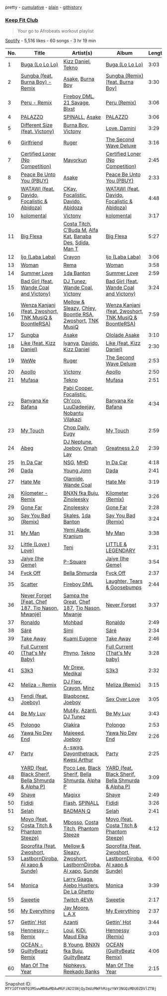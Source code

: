 pretty - [cumulative](/playlists/cumulative/37i9dQZF1DWZ2fb6SBrzTW.md) - [plain](/playlists/plain/37i9dQZF1DWZ2fb6SBrzTW) - [githistory](https://github.githistory.xyz/mackorone/spotify-playlist-archive/blob/main/playlists/plain/37i9dQZF1DWZ2fb6SBrzTW)

### [Keep Fit Club ](https://open.spotify.com/playlist/37i9dQZF1DWZ2fb6SBrzTW)

> Your go to Afrobeats workout playlist

[Spotify](https://open.spotify.com/user/spotify) - 5,516 likes - 60 songs - 3 hr 19 min

| No. | Title | Artist(s) | Album | Length |
|---|---|---|---|---|
| 1 | [Buga \(Lo Lo Lo\)](https://open.spotify.com/track/4eZZofkV1OQ9GDqAgHqNpA) | [Kizz Daniel](https://open.spotify.com/artist/1X6cBGnXpEpN7CmflLKmLV), [Tekno](https://open.spotify.com/artist/6IhG3Yxm3UW98jhyBvrIut) | [Buga \(Lo Lo Lo\)](https://open.spotify.com/album/0nNEQYgoVlVYZEOrAC2D3h) | 3:03 |
| 2 | [Sungba \(feat\. Burna Boy\) \- Remix](https://open.spotify.com/track/5FtWjKVBTMklN2yCP9UhF6) | [Asake](https://open.spotify.com/artist/3a1tBryiczPAZpgoZN9Rzg), [Burna Boy](https://open.spotify.com/artist/3wcj11K77LjEY1PkEazffa) | [Sungba \(Remix\) \[feat\. Burna Boy\]](https://open.spotify.com/album/4zK5YK5uXEDbGPnvv7DCNE) | 3:30 |
| 3 | [Peru \- Remix](https://open.spotify.com/track/7voSun33hCNkIrjxaj3g47) | [Fireboy DML](https://open.spotify.com/artist/75VKfyoBlkmrJFDqo1o2VY), [21 Savage](https://open.spotify.com/artist/1URnnhqYAYcrqrcwql10ft), [Blxst](https://open.spotify.com/artist/4qXC0i02bSFstECuXP2ZpL) | [Peru \(Remix\)](https://open.spotify.com/album/4Kg4K6I165RgFvAnWy14Md) | 3:06 |
| 4 | [PALAZZO](https://open.spotify.com/track/2SaRkvUkzNzL39fBB2hLpt) | [SPINALL](https://open.spotify.com/artist/2NtQA3PY9chI8l65ejZLTP), [Asake](https://open.spotify.com/artist/3a1tBryiczPAZpgoZN9Rzg) | [PALAZZO](https://open.spotify.com/album/2O2xKMqPSpnYYQMk5DPSTf) | 3:06 |
| 5 | [Different Size \(feat\. Victony\)](https://open.spotify.com/track/0s5nhb6ts6uCKAVnGg46y6) | [Burna Boy](https://open.spotify.com/artist/3wcj11K77LjEY1PkEazffa), [Victony](https://open.spotify.com/artist/1E5hfn5BduN2nnoZCJmUVG) | [Love, Damini](https://open.spotify.com/album/6kgDkAupBVRSqbJPUaTJwQ) | 3:29 |
| 6 | [Girlfriend](https://open.spotify.com/track/4MzOppXoeKvDsVaNMeOK3C) | [Ruger](https://open.spotify.com/artist/0a1SidMjD8D6EHvJph4n2H) | [The Second Wave Deluxe](https://open.spotify.com/album/6dvqARQzWnVbGym9dEWw4Y) | 3:16 |
| 7 | [Certified Loner \(No Competition\)](https://open.spotify.com/track/6NKuW3yaNXtloGw1RB8WUi) | [Mayorkun](https://open.spotify.com/artist/3DNCUaKdMZcMVJIS7yTskd) | [Certified Loner \(No Competition\)](https://open.spotify.com/album/09GvRfHYMZQKWza03GYJxz) | 2:45 |
| 8 | [Peace Be Unto You \(PBUY\)](https://open.spotify.com/track/1mJFFeluclL38IwV264lm9) | [Asake](https://open.spotify.com/artist/3a1tBryiczPAZpgoZN9Rzg) | [Peace Be Unto You \(PBUY\)](https://open.spotify.com/album/2gAZf4ZEJH7fs0szGoCui1) | 2:33 |
| 9 | [WATAWI \(feat\. Davido, Focalistic & Abidoza\)](https://open.spotify.com/track/3AZY6NZ1R8GI9003EEFPeu) | [CKay](https://open.spotify.com/artist/048LktY5zMnakWq7PTtFrz), [Focalistic](https://open.spotify.com/artist/2GJMSZ7M3D0KyyKRhYgWju), [Davido](https://open.spotify.com/artist/0Y3agQaa6g2r0YmHPOO9rh), [Abidoza](https://open.spotify.com/artist/1Ck3UYsoNkZ63PLY8yZR33) | [WATAWI \(feat\. Davido, Focalistic & Abidoza\)](https://open.spotify.com/album/5hxrayrgITzYPpQ6uEg3kL) | 4:48 |
| 10 | [kolomental](https://open.spotify.com/track/6lXOGwFzCglrPMtuysPIUo) | [Victony](https://open.spotify.com/artist/1E5hfn5BduN2nnoZCJmUVG) | [kolomental](https://open.spotify.com/album/7AwHTlDo2cBTwONr0FNJXL) | 3:17 |
| 11 | [Big Flexa](https://open.spotify.com/track/16vqEDaCZpq5zdgop8U9uM) | [Costa Titch](https://open.spotify.com/artist/5IaDEj02UeuU9YQSunGWgG), [C’Buda M](https://open.spotify.com/artist/6Ldiygt0c72Fx38qejOcG3), [Alfa Kat](https://open.spotify.com/artist/30Ep7ARHnQpc0z9otD7jup), [Banaba Des](https://open.spotify.com/artist/02CpmHJhuAVY5YybphI3Wn), [Sdida](https://open.spotify.com/artist/7MVdJWzuMTtXvvaovjs3bB), [Man T](https://open.spotify.com/artist/5syvopnKgETMISE53XS578) | [Big Flexa](https://open.spotify.com/album/5MhQBsStYfPKxStExE5wM3) | 5:27 |
| 12 | [Ijo \(Laba Laba\)](https://open.spotify.com/track/7tZMF9Hn5uGsfC7zGXbSKM) | [Crayon](https://open.spotify.com/artist/3Uv5hfyuC7TkLsQ6p4ikSb) | [Ijo \(Laba Laba\)](https://open.spotify.com/album/5A1qWiQBSEkCpGvQE2YfOH) | 3:06 |
| 13 | [Woman](https://open.spotify.com/track/62N0RkCCs4XQXk7hgnpOXo) | [Rema](https://open.spotify.com/artist/46pWGuE3dSwY3bMMXGBvVS) | [Woman](https://open.spotify.com/album/05ytkPc0ZnkQRwp05V1T8v) | 3:58 |
| 14 | [Summer Love](https://open.spotify.com/track/7tzOeM0LbXJYMzjny2D45r) | [1da Banton](https://open.spotify.com/artist/6dlzQ6fiPna40trq1Ek6cb) | [Summer Love](https://open.spotify.com/album/1YhiuotdL8FFbsKh5RADg8) | 2:59 |
| 15 | [Bad Girl \(feat\. Wande Coal and Victony\)](https://open.spotify.com/track/2eVbbAnigX4QdvpceP0VU6) | [DJ Tunez](https://open.spotify.com/artist/64oW4P0vsDhlorOxZKQi6a), [Wande Coal](https://open.spotify.com/artist/1fYVmAFB7sC7eDoF3mJXla), [Victony](https://open.spotify.com/artist/1E5hfn5BduN2nnoZCJmUVG) | [Bad Girl \(feat\. Wande Coal and Victony\)](https://open.spotify.com/album/0dqjwh8PHITjQOyJX5zTJq) | 3:24 |
| 16 | [Wenza Kanjani \(feat\. 2woshort, TNK MusiQ & BoontleRSA\)](https://open.spotify.com/track/2zMTOFjChHz0XEcM0kRt4K) | [Mellow & Sleazy](https://open.spotify.com/artist/5MJ5f1XKD9yu7aWfG8OGjz), [Chley](https://open.spotify.com/artist/7HpriU9gAJThxAfPfXpZ6N), [Boontle RSA](https://open.spotify.com/artist/47krblknOhmovlOAbneemK), [2woshort](https://open.spotify.com/artist/2CsKNR9HBBs3bAswmPz825), [TNK MusiQ](https://open.spotify.com/artist/2oA819q93vu53ZDkCJYdbN) | [Wenza Kanjani \(feat\. 2woshort, TNK MusiQ & BoontleRSA\)](https://open.spotify.com/album/5IbMEbXMh2jDgr7NQl3YZL) | 7:59 |
| 17 | [Sungba](https://open.spotify.com/track/3KO1322zrWwGa8TWQDBFvg) | [Asake](https://open.spotify.com/artist/3a1tBryiczPAZpgoZN9Rzg) | [Ololade Asake](https://open.spotify.com/album/37Mc42zLnXI5oEN0WcyEA4) | 3:10 |
| 18 | [Like \(feat\. Kizz Daniel\)](https://open.spotify.com/track/5Zez1biAREA2C8706kdlIb) | [Iyanya](https://open.spotify.com/artist/3ZUn6LYxdmmPYQqBhFWI3h), [Davido](https://open.spotify.com/artist/0Y3agQaa6g2r0YmHPOO9rh), [Kizz Daniel](https://open.spotify.com/artist/1X6cBGnXpEpN7CmflLKmLV) | [Like \(feat\. Kizz Daniel\)](https://open.spotify.com/album/45UWuUIciHbsLfZeJhbuIB) | 2:30 |
| 19 | [WeWe](https://open.spotify.com/track/6vy5gmpM2yuLAhDRtGOtPw) | [Ruger](https://open.spotify.com/artist/0a1SidMjD8D6EHvJph4n2H) | [The Second Wave Deluxe](https://open.spotify.com/album/6dvqARQzWnVbGym9dEWw4Y) | 2:53 |
| 20 | [Apollo](https://open.spotify.com/track/3OsZkVwyJhGLJ0KrdUx23o) | [Victony](https://open.spotify.com/artist/1E5hfn5BduN2nnoZCJmUVG) | [Apollo](https://open.spotify.com/album/3yblFXYTz2eKaNd36H6QQz) | 2:50 |
| 21 | [Mufasa](https://open.spotify.com/track/3PG45NefxQe8S5gkuJaFd7) | [Tekno](https://open.spotify.com/artist/6IhG3Yxm3UW98jhyBvrIut) | [Mufasa](https://open.spotify.com/album/2PrGC125kFE5S5zFq5ropO) | 2:51 |
| 22 | [Banyana Ke Bafana](https://open.spotify.com/track/40KwdYRfKnTWTsXyxmR5bp) | [Pabi Cooper](https://open.spotify.com/artist/6EG9v86LsCoq5HS4Jj1zCQ), [Focalistic](https://open.spotify.com/artist/2GJMSZ7M3D0KyyKRhYgWju), [Ch'cco](https://open.spotify.com/artist/2j4WQI5RTNgyEd7wbDTRe1), [LuuDadeejay](https://open.spotify.com/artist/7gerFjrdrluHHDsuPSkXmH), [Nobantu Vilakazi](https://open.spotify.com/artist/3qo2q05gFa09MXrEZltr7q) | [Banyana Ke Bafana](https://open.spotify.com/album/2WZjTuvB7BBQY5sdhyuwIy) | 4:34 |
| 23 | [My Touch](https://open.spotify.com/track/0ydo79qMlvXi8MMuLFrAl0) | [Chop Daily](https://open.spotify.com/artist/36cvcz2WaGMpYLeFaeWZUG), [Eugy](https://open.spotify.com/artist/6BhoGzrwRr9eELLBJ55ldo) | [My Touch](https://open.spotify.com/album/55JLMdnqUusKWh7tdWYCvS) | 2:59 |
| 24 | [Abeg](https://open.spotify.com/track/62cC7k1opRIS9sdviJnVj5) | [DJ Neptune](https://open.spotify.com/artist/3L4ZO0ZaSe1qeucpQK8tBR), [Joeboy](https://open.spotify.com/artist/1XavfPKBpNjkOfxHINlMHF), [Omah Lay](https://open.spotify.com/artist/5yOvAmpIR7hVxiS6Ls5DPO) | [Greatness 2.0](https://open.spotify.com/album/09HVEH824tr4OBfQmxgIxT) | 2:39 |
| 25 | [In Da Car](https://open.spotify.com/track/3UOg91DTKgZuWsYsV1Zn13) | [NSG](https://open.spotify.com/artist/31Ua7zSTJxegjyd49ujbSA), [MHD](https://open.spotify.com/artist/4WnAHZz1pgl8hus8hidIRV) | [In Da Car](https://open.spotify.com/album/1DvFMj5C6pMKt0pebSlWhv) | 4:18 |
| 26 | [Dada](https://open.spotify.com/track/6SLhDU3r8FLmESRyWZypjT) | [Young Jonn](https://open.spotify.com/artist/4JM1zsVj1pt38Q8mhv5teI) | [Dada](https://open.spotify.com/album/0ogWb5mN0ZG6U1aMX7r4ai) | 2:41 |
| 27 | [Hate Me](https://open.spotify.com/track/1tDf8B65kTrz87w5RJmgXG) | [Olamide](https://open.spotify.com/artist/4ovtyvs7j1jSmwhkBGHqSr), [Wande Coal](https://open.spotify.com/artist/1fYVmAFB7sC7eDoF3mJXla) | [Hate Me](https://open.spotify.com/album/4TMywqUCETaHjCMralaz1p) | 3:19 |
| 28 | [Kilometer \- Remix](https://open.spotify.com/track/3aDnVO9Omzz4EytKraWg9o) | [BNXN fka Buju](https://open.spotify.com/artist/3zaDigUwjHvjOkSn0NDf9x), [Zinoleesky](https://open.spotify.com/artist/6Kp3KWPiVgi33DkJqo9T4g) | [Kilometer \(Remix\)](https://open.spotify.com/album/3AUbrJDzMndvuenVyyHX8k) | 3:26 |
| 29 | [Gone Far](https://open.spotify.com/track/50FX5UhHPAZQCL0rm0cZm6) | [Zinoleesky](https://open.spotify.com/artist/6Kp3KWPiVgi33DkJqo9T4g) | [Gone Far](https://open.spotify.com/album/18Q01D7GFl85NruCnXalNO) | 2:28 |
| 30 | [Say You Bad \(Remix\)](https://open.spotify.com/track/7nMrhVzouCx2Igpdwzo0Ta) | [Skales](https://open.spotify.com/artist/1ixqGowpDM21RwyJmJ7hpv), [1da Banton](https://open.spotify.com/artist/6dlzQ6fiPna40trq1Ek6cb) | [Say You Bad \(Remix\)](https://open.spotify.com/album/1MSQFlNZ1UqxOk3WRIDxzQ) | 3:24 |
| 31 | [My Man](https://open.spotify.com/track/6VaZy3CmYDMafPC6myZDeZ) | [Yemi Alade](https://open.spotify.com/artist/7fKO99ryLDo8VocdtVvwZW), [Kranium](https://open.spotify.com/artist/1LKo6ZA3RNvKtLa6zDu32S) | [My Man](https://open.spotify.com/album/2P0BnbvscGJpuGBlCUEIUA) | 3:38 |
| 32 | [Little \(Love I Love\)](https://open.spotify.com/track/6GUMUz1H9nIxo1UiEXYQS0) | [Teni](https://open.spotify.com/artist/3ukrG1BmfEiuo0KDj8YTTS) | [LITTLE & LEGENDARY](https://open.spotify.com/album/4oHJ6JejDytkQ5b9GUSohI) | 2:31 |
| 33 | [Jaiye \(Ihe Geme\)](https://open.spotify.com/track/2tZPZ1lT8TMlEUxXTxCCeO) | [P\-Square](https://open.spotify.com/artist/42IUN9kTPdUdI1kre6L7Wk) | [Jaiye \(Ihe Geme\)](https://open.spotify.com/album/6oW8k8yOtMA04ypds2IFC0) | 3:54 |
| 34 | [Fvck Off](https://open.spotify.com/track/6suEGaFoeHV8eNQau8itvT) | [Bella Shmurda](https://open.spotify.com/artist/7kK5badbqOjd8WlT2XWMeM) | [Fvck Off](https://open.spotify.com/album/0xlCeLVQm5xoe9JsCHyJ48) | 2:37 |
| 35 | [Scatter](https://open.spotify.com/track/0s3ZpsAaVCbWxDhLq2B2wh) | [Fireboy DML](https://open.spotify.com/artist/75VKfyoBlkmrJFDqo1o2VY) | [Laughter, Tears & Goosebumps](https://open.spotify.com/album/4dZjYBEciWomanesAv3fie) | 2:44 |
| 36 | [Never Forget \[Feat\. Chef 187, Tio Nason, Mwanjé\]](https://open.spotify.com/track/4pBr2SjDVIxfGkUwvOJLx7) | [Sampa the Great](https://open.spotify.com/artist/7fw0E8WHdG3r9SuPBcGmWk), [Chef 187](https://open.spotify.com/artist/26fSO7cYQ1Txtb8xNi8byv), [Tio Nason](https://open.spotify.com/artist/44vOrGC9wQuBCQIeBUNc1O), [Mwanje](https://open.spotify.com/artist/3BM1y5iZJFNwGFZC8ivubP) | [Never Forget](https://open.spotify.com/album/1TGT83DEhv2ovTITDUQA2q) | 3:37 |
| 37 | [Ronaldo](https://open.spotify.com/track/5wRZwN6VCb0rWxG2HUbaUx) | [Mohbad](https://open.spotify.com/artist/0a8YNI8VHVPYKIPvCiJDxa) | [Ronaldo](https://open.spotify.com/album/60URysVADvw9jbvTJypX2N) | 2:49 |
| 38 | [Sáré](https://open.spotify.com/track/6N0nSZAOuzYLLrzmma6KU1) | [Simi](https://open.spotify.com/artist/4Ns55iOSe1Im2WU2e1Eym0) | [Sáré](https://open.spotify.com/album/6XmhnmsNFYRxGZK5pcj9az) | 2:34 |
| 39 | [Take Away](https://open.spotify.com/track/3TbPmLDrVHWDaNboZjSHuK) | [Kuami Eugene](https://open.spotify.com/artist/0GGKrcPOlBkmBzQDf2Ogkl) | [Take Away](https://open.spotify.com/album/1G332MHTrv8gde5rXWMYRJ) | 2:46 |
| 40 | [Full Current \(That's My Baby\)](https://open.spotify.com/track/2IMFiHPG7RF5acB0QPFJyj) | [Phyno](https://open.spotify.com/artist/6acbdy69rtlv8m9EW31MYl), [Tekno](https://open.spotify.com/artist/6IhG3Yxm3UW98jhyBvrIut) | [Full Current \(That's My baby\)](https://open.spotify.com/album/15RpgQFP9IUTH5aD6nhmFP) | 3:28 |
| 41 | [S3k3](https://open.spotify.com/track/29FGO8Iej8cr7R6WdoPDG7) | [Mr Drew](https://open.spotify.com/artist/4pW48O5XBTgEEJWfr8btdK), [Medikal](https://open.spotify.com/artist/0pPz4oYqGp2Co2Sx7ORiYL) | [S3k3](https://open.spotify.com/album/7JjgRBz9e6A2wLPTcjQVYn) | 2:32 |
| 42 | [Meliza \- Remix](https://open.spotify.com/track/59V2RCdZkPhiHTjxhiojjx) | [DJ Flex](https://open.spotify.com/artist/6CDGm9cf1yeCLD147Zs125), [Crayon](https://open.spotify.com/artist/3Uv5hfyuC7TkLsQ6p4ikSb), [Minz](https://open.spotify.com/artist/2XNwtpu314ZSFziTt0ZqZT) | [Meliza \(Remix\)](https://open.spotify.com/album/10XuUdyqYKBGeum6omV8J5) | 3:15 |
| 43 | [Fendi \(feat\. Joeboy\)](https://open.spotify.com/track/0qFhAo95HuSnwgtwa8PVTe) | [Blaqbonez](https://open.spotify.com/artist/12kjvw4e3gLp6qVHO65n7W), [Joeboy](https://open.spotify.com/artist/1XavfPKBpNjkOfxHINlMHF) | [Sex Over Love](https://open.spotify.com/album/34tZdQwqkLwmCE6a4armXv) | 3:05 |
| 44 | [Be My Luv](https://open.spotify.com/track/6dzK4aJJaO3NBYNVGcuPH7) | [Mut4y](https://open.spotify.com/artist/5eWt7HdpWwlidAEBcNtqWQ), [Azanti](https://open.spotify.com/artist/72JYdP98St11Hga6yN2PGl), [DJ Tunez](https://open.spotify.com/artist/64oW4P0vsDhlorOxZKQi6a) | [Be My Luv](https://open.spotify.com/album/4RDXWNXefxndbzqREBH6IA) | 3:43 |
| 45 | [Polongo](https://open.spotify.com/track/5sWkgw4o3DDpIlw906aSr4) | [Olakira](https://open.spotify.com/artist/0rMCvFPIvdoBmgdcVADKQE) | [Polongo](https://open.spotify.com/album/16FAg2VCwyJBJ68dMANxHa) | 2:53 |
| 46 | [Yawa No Dey End](https://open.spotify.com/track/4TzkFUNRNSE99Glbq1hBoe) | [Majeeed](https://open.spotify.com/artist/3xBgAZIqiYzRh0Du0uXFAk), [Joeboy](https://open.spotify.com/artist/1XavfPKBpNjkOfxHINlMHF) | [Yawa No Dey End](https://open.spotify.com/album/5cmg0vIsj5P4DiWOB76hBA) | 2:26 |
| 47 | [Party](https://open.spotify.com/track/0RdO7NC6LgugflNKRmNeAn) | [A\-swxg](https://open.spotify.com/artist/4WLrRRtBJv9WV3A5KVClPg), [Dayonthetrack](https://open.spotify.com/artist/7vsaQwuPAG2PSWPVitnXrc), [Kwesi Arthur](https://open.spotify.com/artist/52iM1kP5BpnLypZ0VtrpyY) | [Party](https://open.spotify.com/album/2nUeJg5EVfIFZBqZkGYjhB) | 2:25 |
| 48 | [YARD \(feat\. Black Sherif, Bella Shmurda & Alpha P\)](https://open.spotify.com/track/41OAbUwS3yasOZU7CGAPy7) | [Poco Lee](https://open.spotify.com/artist/63NVCM00HP3vWokNnWQAIc), [Black Sherif](https://open.spotify.com/artist/2LiqbH7OhqP0yuaG8VL1wJ), [Bella Shmurda](https://open.spotify.com/artist/7kK5badbqOjd8WlT2XWMeM), [Alpha P](https://open.spotify.com/artist/3dUPwMGYAsymFv80wkqEKl) | [YARD \(feat\. Black Sherif, Bella Shmurda & Alpha P\)](https://open.spotify.com/album/67OPXQe9edLOjywmFgIE05) | 3:09 |
| 49 | [Shaye](https://open.spotify.com/track/0hFgFEdlRzbWGZGEHiCwPy) | [Magixx](https://open.spotify.com/artist/0rskhjcLm5BxjwZDRs4142) | [Shaye](https://open.spotify.com/album/46Ly7qRxGR5Hq6yPSEqRDH) | 2:49 |
| 50 | [Fididi](https://open.spotify.com/track/2rJas09J1tQEIhHZEmTsjv) | [Flash](https://open.spotify.com/artist/4YpdJj3xKNzKiLjowqoi0p), [SPINALL](https://open.spotify.com/artist/2NtQA3PY9chI8l65ejZLTP) | [Fididi](https://open.spotify.com/album/0TOOHS6cwW4RE2Wxdm3ynj) | 3:26 |
| 51 | [Selah](https://open.spotify.com/track/40AlCv3FTScAtM6zfJnXaG) | [BADMAN Q](https://open.spotify.com/artist/3xP7xSbwu37X00mZSWfYq3) | [Selah](https://open.spotify.com/album/0cRDnx8pe3FDiGI9pEHpLP) | 2:41 |
| 52 | [Moyo \(feat\. Costa Titch & Phantom Steeze\)](https://open.spotify.com/track/7ekrjUWevBEalqmms6kM3K) | [Mbosso](https://open.spotify.com/artist/2aD5NzVGvpZmoMKu07M6Sa), [Costa Titch](https://open.spotify.com/artist/5IaDEj02UeuU9YQSunGWgG), [Phantom Steeze](https://open.spotify.com/artist/02XiDOg93e5rFwmPoc7O6S) | [Moyo \(feat\. Costa Titch & Phantom Steeze\)](https://open.spotify.com/album/12PHIJ7XJEjiclcDuljOtE) | 4:12 |
| 53 | [Sporofita \(feat\. 2woshort, LastbornDiroba, Al xapo & Sunde\)](https://open.spotify.com/track/2Hse6wF70MSGbjwuPixL7S) | [Mellow & Sleazy](https://open.spotify.com/artist/5MJ5f1XKD9yu7aWfG8OGjz), [2woshort](https://open.spotify.com/artist/2CsKNR9HBBs3bAswmPz825), [LastbornDiroba](https://open.spotify.com/artist/69bAy03h3A10xDSsb8xj3G), [Al xapo](https://open.spotify.com/artist/6vIKxXxsfpL8tAmjP0eCwY), [Sunde](https://open.spotify.com/artist/5uNBTq61yDEqa3PHqHByTr) | [Sporofita \(feat\. 2woshort, LastbornDiroba, Al xapo & Sunde\)](https://open.spotify.com/album/5VCzXrtq44Tf8gUXO7zQhz) | 6:00 |
| 54 | [Monica](https://open.spotify.com/track/1enk1SGVDSYragvMwcn7s8) | [Larry Gaaga](https://open.spotify.com/artist/62s0EsXQNJEwy8fKZ386VU), [Ajebo Hustlers](https://open.spotify.com/artist/7oVwzvvrXEC8LbXhaNjTi4), [De La Ghetto](https://open.spotify.com/artist/3EiLUeyEcA6fbRPSHkG5kb) | [Monica](https://open.spotify.com/album/2fs30svWWoqUOC4Xzl5lYU) | 3:39 |
| 55 | [Sweetie](https://open.spotify.com/track/3F8VnAhLzms6znrR4RgoO9) | [Twitch 4EVA](https://open.spotify.com/artist/1U9hi0kw9OcJiw7xvwE6go) | [Sweetie](https://open.spotify.com/album/1aTHxCCrQaDrC94wfau0KC) | 2:17 |
| 56 | [My Everything](https://open.spotify.com/track/2t4dEWxR7CaMAlM6TMIMT3) | [Jay Moore](https://open.spotify.com/artist/0xCBpVSxe0bO6Y7u3B3w5P), [L.A.X](https://open.spotify.com/artist/6lNEt5LSOQRUFl43OnnHUL) | [My Everything](https://open.spotify.com/album/58caLgwj61i831LmHAu6kU) | 2:37 |
| 57 | [Gettin' Hot](https://open.spotify.com/track/0IEaZK2lHVRaTBiyqQaaUQ) | [Azanti](https://open.spotify.com/artist/72JYdP98St11Hga6yN2PGl) | [Gettin' Hot](https://open.spotify.com/album/0otN5Uk42fJzAtyMmPrLc0) | 3:44 |
| 58 | [Hennessy \- Remix](https://open.spotify.com/track/6B6yXEraBwQVlTdqtT03Lx) | [Loui](https://open.spotify.com/artist/53SBWd8nuUmKxJPS9quQi5), [KiDi](https://open.spotify.com/artist/14PimM6ohO2gYftuwTam9V), [Maud Elka](https://open.spotify.com/artist/2U3zSgyMqytkWn9ZmX94ZR) | [Hennessy \(Remix\)](https://open.spotify.com/album/0nZh7vzE6SPFK7qQckplwZ) | 3:03 |
| 59 | [OCEAN \- GuiltyBeatz Remix](https://open.spotify.com/track/0R1LtMkJJxzE1cwKjwemkG) | [B Young](https://open.spotify.com/artist/7JMwO9tyFPMsb2KnsJqZlp), [BNXN fka Buju](https://open.spotify.com/artist/3zaDigUwjHvjOkSn0NDf9x), [GuiltyBeatz](https://open.spotify.com/artist/5DCdWXQ0QHQYlok4KK97em) | [OCEAN \(GuiltyBeatz Remix\)](https://open.spotify.com/album/1jlNrH2DpKVDFGKUWtjoQz) | 4:06 |
| 60 | [Man Of The Year](https://open.spotify.com/track/42aQ9uWh6A1UeFODblprU8) | [Niphkeys](https://open.spotify.com/artist/6vAWSq2hKcuItyByR5krQV), [Reekado Banks](https://open.spotify.com/artist/3bxZkzk0PLHcetO9o4oxXn) | [Man Of The Year](https://open.spotify.com/album/0wx7vhMKi20ejhghIHYkHA) | 2:15 |

Snapshot ID: `MTY1OTY4NTQ3MSwwMDAwMDAwMGFiN2I5NjQyZmUzMWFhMzgzYWY3NGQzMDU0ZDVlZTBj`
